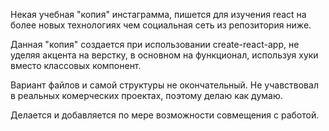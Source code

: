Некая учебная "копия" инстаграмма, пишется для изучения react
на более новых технологиях чем социальная сеть из репозитория ниже.

Данная "копия" создается при использовании create-react-app,
не уделяя акцента на верстку, в основном на функционал,
используя хуки вместо классовых компонент.

Вариант файлов и самой структуры не окончательный.
Не учавствовал в реальных комерческих проектах, поэтому делаю как думаю.


Делается и добавляется по мере возможности совмещения с работой.


